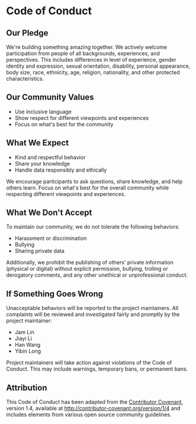 # Code of Conduct

## Our Pledge
We're building something amazing together. We actively welcome participation from people of all backgrounds, experiences, and perspectives. This includes differences in level of experience, gender identity and expression, sexual orientation, disability, personal appearance, body size, race, ethnicity, age, religion, nationality, and other protected characteristics.

## Our Community Values
* Use inclusive language
* Show respect for different viewpoints and experiences
* Focus on what's best for the community

## What We Expect
* Kind and respectful behavior
* Share your knowledge
* Handle data responsibly and ethically

We encourage participants to ask questions, share knowledge, and help others learn. Focus on what's best for the overall community while respecting different viewpoints and experiences.

## What We Don't Accept

To maintain our community, we do not tolerate the following behaviors:
* Harassment or discrimination
* Bullying
* Sharing private data

Additionally, we prohibit the publishing of others' private information (physical or digital) without explicit permission, bullying, trolling or derogatory comments, and any other unethical or unprofessional conduct. 

## If Something Goes Wrong
Unacceptable behaviors will be reported to the project maintainers. All complaints will be reviewed and investigated fairly and promptly by the project maintainer:
- Jam Lin
- Jiayi Li
- Han Wang
- Yibin Long

Project maintainers will take action against violations of the Code of Conduct. This may include warnings, temporary bans, or permanent bans.

## Attribution
This Code of Conduct has been adapted from the [Contributor Covenant](https://www.contributor-covenant.org/), version 1.4, available at http://contributor-covenant.org/version/1/4 and includes elements from various open source community guidelines.